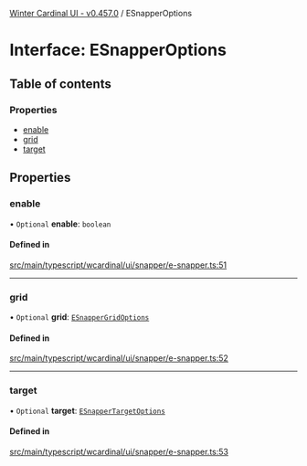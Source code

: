 [Winter Cardinal UI - v0.457.0](../index.md) / ESnapperOptions

# Interface: ESnapperOptions

## Table of contents

### Properties

- [enable](ESnapperOptions.md#enable)
- [grid](ESnapperOptions.md#grid)
- [target](ESnapperOptions.md#target)

## Properties

### enable

• `Optional` **enable**: `boolean`

#### Defined in

[src/main/typescript/wcardinal/ui/snapper/e-snapper.ts:51](https://github.com/winter-cardinal/winter-cardinal-ui/blob/v0.457.0/src/main/typescript/wcardinal/ui/snapper/e-snapper.ts#L51)

___

### grid

• `Optional` **grid**: [`ESnapperGridOptions`](ESnapperGridOptions.md)

#### Defined in

[src/main/typescript/wcardinal/ui/snapper/e-snapper.ts:52](https://github.com/winter-cardinal/winter-cardinal-ui/blob/v0.457.0/src/main/typescript/wcardinal/ui/snapper/e-snapper.ts#L52)

___

### target

• `Optional` **target**: [`ESnapperTargetOptions`](ESnapperTargetOptions.md)

#### Defined in

[src/main/typescript/wcardinal/ui/snapper/e-snapper.ts:53](https://github.com/winter-cardinal/winter-cardinal-ui/blob/v0.457.0/src/main/typescript/wcardinal/ui/snapper/e-snapper.ts#L53)

